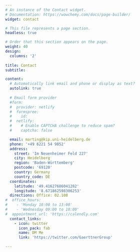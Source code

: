 ```yaml
---
# An instance of the Contact widget.
# Documentation: https://wowchemy.com/docs/page-builder/
widget: contact

# This file represents a page section.
headless: true

# Order that this section appears on the page.
weight: 40
design:
  columns: '2'
  
title: Contact
subtitle:

content:
  # Automatically link email and phone or display as text?
  autolink: true
  
  # Email form provider
  #form:
  #  provider: netlify
  #  formspree:
  #    id:
  #  netlify:
  #    # Enable CAPTCHA challenge to reduce spam?
  #    captcha: false

  email: marting@kip.uni-heidelberg.de
  phone: '+49 6221 54 9852'
  address:
    street: 'Im Neuenheimer Feld 227'
    city: Heidelberg
    region: 'Baden-Württemberg'
    postcode: '69120'
    country: Germany
    country_code: DE	
  coordinates:
    latitude: '49.41627686041282'
    longitude: '8.671862598306253'
  directions: Office: 02.108
#  office_hours:
#    - 'Monday 10:00 to 13:00'
#    - 'Wednesday 09:00 to 10:00'
#  appointment_url: 'https://calendly.com'
  contact_links:
    - icon: twitter
      icon_pack: fab
      name: DM Me
      link: 'https://twitter.com/GaerttnerGroup'

---
```


